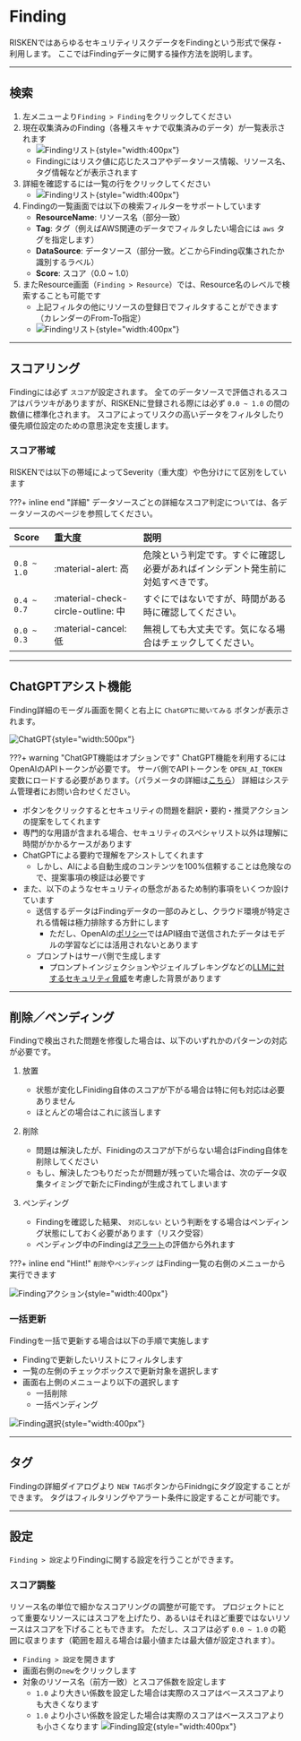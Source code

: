 # Finding
RISKENではあらゆるセキュリティリスクデータをFindingという形式で保存・利用します。
ここではFindingデータに関する操作方法を説明します。

---

## 検索

1. 左メニューより`Finding > Finding`をクリックしてください
2. 現在収集済みのFinding（各種スキャナで収集済みのデータ）が一覧表示されます
    - ![Findingリスト](/img/risken/finding_list.png){style="width:400px"}
    - Findingにはリスク値に応じたスコアやデータソース情報、リソース名、タグ情報などが表示されます
3. 詳細を確認するには一覧の行をクリックしてください
    - ![Findingリスト](/img/risken/finding_detail.png){style="width:400px"}
4. Findingの一覧画面では以下の検索フィルターをサポートしています
    - **ResourceName**: リソース名（部分一致）
    - **Tag**: タグ（例えばAWS関連のデータでフィルタしたい場合には `aws` タグを指定します）
    - **DataSource**: データソース（部分一致。どこからFinding収集されたか識別するラベル）
    - **Score**: スコア（0.0 ~ 1.0）
5. またResource画面（`Finding > Resource`）では、Resource名のレベルで検索することも可能です
    - 上記フィルタの他にリソースの登録日でフィルタすることができます（カレンダーのFrom-To指定）
    - ![Findingリスト](/img/risken/finding_resource.png){style="width:400px"}

---

## スコアリング

Findingには必ず `スコア`が設定されます。
全てのデータソースで評価されるスコアはバラツキがありますが、RISKENに登録される際には必ず `0.0 ~ 1.0` の間の数値に標準化されます。
スコアによってリスクの高いデータをフィルタしたり優先順位設定のための意思決定を支援します。


### スコア帯域

RISKENでは以下の帯域によってSeverity（重大度）や色分けにて区別をしています

???+ inline end "詳細"
    データソースごとの詳細なスコア判定については、各データソースのページを参照してください。

| Score       | 重大度                              | 説明                                                                   |
| :---------- | :--------------------------------- | :-------------------------------------------------------------------- |
| `0.8 ~ 1.0` | :material-alert:                高 | 危険という判定です。すぐに確認し必要があればインシデント発生前に対処すべきです。    |
| `0.4 ~ 0.7` | :material-check-circle-outline: 中 | すぐにではないですが、時間がある時に確認してください。                      　  |
| `0.0 ~ 0.3` | :material-cancel:               低 | 無視しても大丈夫です。気になる場合はチェックしてください。                       |

---

## ChatGPTアシスト機能

Finding詳細のモーダル画面を開くと右上に `ChatGPTに聞いてみる` ボタンが表示されます。

![ChatGPT](/img/risken/finding_openai.png){style="width:500px"}

???+ warning "ChatGPT機能はオプションです"
    ChatGPT機能を利用するにはOpenAIのAPIトークンが必要です。
    サーバ側でAPIトークンを `OPEN_AI_TOKEN` 変数にロードする必要があります。（パラメータの詳細は[こちら](/admin/param_core/)）
    詳細はシステム管理者にお問い合わせください。

- ボタンをクリックするとセキュリティの問題を翻訳・要約・推奨アクションの提案をしてくれます
- 専門的な用語が含まれる場合、セキュリティのスペシャリスト以外は理解に時間がかかるケースがあります
- ChatGPTによる要約で理解をアシストしてくれます
    - しかし、AIによる自動生成のコンテンツを100%信頼することは危険なので、提案事項の検証は必要です
- また、以下のようなセキュリティの懸念があるため制約事項をいくつか設けています
    - 送信するデータはFindingデータの一部のみとし、クラウド環境が特定される情報は極力排除する方針にします
        - ただし、OpenAIの[ポリシー](https://openai.com/policies/api-data-usage-policies)ではAPI経由で送信されたデータはモデルの学習などには活用されないとあります
    - プロンプトはサーバ側で生成します
        - プロンプトインジェクションやジェイルブレキングなどの[LLMに対するセキュリティ脅威](https://github.com/dair-ai/Prompt-Engineering-Guide/blob/main/guides/prompts-adversarial.md)を考慮した背景があります

---

## 削除／ペンディング

Findingで検出された問題を修復した場合は、以下のいずれかのパターンの対応が必要です。

1. 放置
    - 状態が変化しFiniding自体のスコアが下がる場合は特に何も対応は必要ありません
    - ほとんどの場合はこれに該当します

2. 削除
    - 問題は解決したが、Finidingのスコアが下がらない場合はFinding自体を削除してください
    - もし、解決したつもりだったが問題が残っていた場合は、次のデータ収集タイミングで新たにFindingが生成されてしまいます

3. ペンディング
    - Findingを確認した結果、 `対応しない` という判断をする場合はペンディング状態にしておく必要があります（リスク受容）
    - ペンディング中のFindingは[アラート](/risken/alert/)の評価から外れます

???+ inline end "Hint!"
    `削除`や`ペンディング` はFinding一覧の右側のメニューから実行できます

![Findingアクション](/img/risken/finding_action.png){style="width:400px"}


### 一括更新

Findingを一括で更新する場合は以下の手順で実施します

- Findingで更新したいリストにフィルタします
- 一覧の左側のチェックボックスで更新対象を選択します
- 画面右上側のメニューより以下の選択します
    - 一括削除
    - 一括ペンディング

![Finding選択](/img/risken/finding_selected.png){style="width:400px"}

---

## タグ

Findingの詳細ダイアログより `NEW TAG`ボタンからFinidngにタグ設定することができます。
タグはフィルタリングやアラート条件に設定することが可能です。

---


## 設定

`Finding > 設定`よりFindingに関する設定を行うことができます。

### スコア調整

リソース名の単位で細かなスコアリングの調整が可能です。
プロジェクトにとって重要なリソースにはスコアを上げたり、あるいはそれほど重要ではないリソースはスコアを下げることもできます。
ただし、スコアは必ず `0.0 ~ 1.0` の範囲に収まります（範囲を超える場合は最小値または最大値が設定されます）。

- `Finding > 設定`を開きます
- 画面右側の`new`をクリックします
- 対象のリソース名（前方一致）とスコア係数を設定します
    - `1.0` より大きい係数を設定した場合は実際のスコアはベーススコアよりも大きくなります
    - `1.0` より小さい係数を設定した場合は実際のスコアはベーススコアよりも小さくなります
![Finding設定](/img/risken/finding_setting.png){style="width:400px"}
